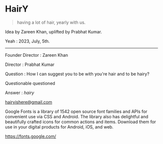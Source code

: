 # HairY
> having a lot of hair, yearly with us.

Idea by Zareen Khan, uplifted by Prabhat Kumar. 

Yeah : 2023, July, 5th.

------------------------------
Founder Director : Zareen Khan

Director : Prabhat Kumar

Question : How I can suggest you to be with you're hair and to be hairy?

Questionable questioned

Answer : _hairy_

hairyishere@gmail.com

Google Fonts is a library of 1542 open source font families and APIs for convenient use via CSS and Android. The library also has delightful and beautifully crafted icons for common actions and items. Download them for use in your digital products for Android, iOS, and web.

https://fonts.google.com/


